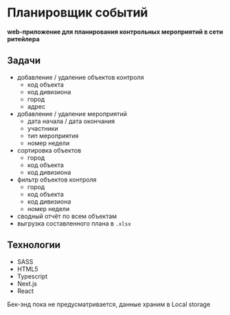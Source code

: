 # Планировщик событий

**web-приложение для планирования контрольных мероприятий в сети ритейлера**

## Задачи
* добавление / удаление объектов контроля
    * код объекта
    * код дивизиона
    * город
    * адрес
* добавление / удаление мероприятий
    * дата начала / дата окончания
    * участники
    * тип мероприятия
    * номер недели
 * сортировка объектов
    * город
    * код объекта
    * код дивизиона
 * фильтр объектов контроля
    * город
    * код объекта
    * код дивизиона
    * номер недели
 * сводный отчёт по всем объектам
 * выгрузка составленного плана в `.xlsx`

## Технологии
* SASS
* HTML5
* Typescript
* Next.js
* React

Бек-энд пока не предусматривается, данные храним в Local storage
